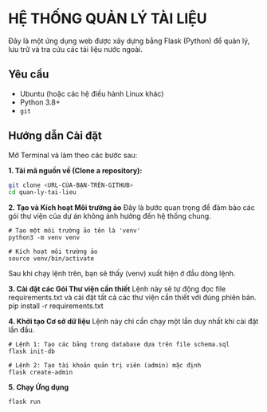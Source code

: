 # HỆ THỐNG QUẢN LÝ TÀI LIỆU

Đây là một ứng dụng web được xây dựng bằng Flask (Python) để quản lý, lưu trữ và tra cứu các tài liệu nước ngoài.

## Yêu cầu
- Ubuntu (hoặc các hệ điều hành Linux khác)
- Python 3.8+
- `git`

## Hướng dẫn Cài đặt

Mở Terminal và làm theo các bước sau:

**1. Tải mã nguồn về (Clone a repository):**
```bash
git clone <URL-CỦA-BẠN-TRÊN-GITHUB>
cd quan-ly-tai-lieu
```

**2. Tạo và Kích hoạt Môi trường ảo**
Đây là bước quan trọng để đảm bảo các gói thư viện của dự án không ảnh hưởng đến hệ thống chung.

```
# Tạo một môi trường ảo tên là 'venv'
python3 -m venv venv

# Kích hoạt môi trường ảo
source venv/bin/activate
```

Sau khi chạy lệnh trên, bạn sẽ thấy (venv) xuất hiện ở đầu dòng lệnh.

**3. Cài đặt các Gói Thư viện cần thiết**
Lệnh này sẽ tự động đọc file requirements.txt và cài đặt tất cả các thư viện cần thiết với đúng phiên bản.
pip install -r requirements.txt

**4. Khởi tạo Cơ sở dữ liệu**
Lệnh này chỉ cần chạy một lần duy nhất khi cài đặt lần đầu.

```
# Lệnh 1: Tạo các bảng trong database dựa trên file schema.sql
flask init-db

# Lệnh 2: Tạo tài khoản quản trị viên (admin) mặc định
flask create-admin
```

**5. Chạy Ứng dụng**

```flask run```


















